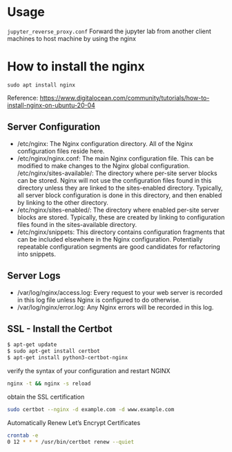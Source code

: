 # Usage 
`jupyter_reverse_proxy.conf`
Forward the jupyter lab from another client machines to host machine by using the nginx

# How to install the nginx 
```
sudo apt install nginx
```

Reference: https://www.digitalocean.com/community/tutorials/how-to-install-nginx-on-ubuntu-20-04



## Server Configuration
- /etc/nginx: The Nginx configuration directory. All of the Nginx configuration files reside here.
- /etc/nginx/nginx.conf: The main Nginx configuration file. This can be modified to make changes to the Nginx global configuration.
/etc/nginx/sites-available/: The directory where per-site server blocks can be stored. Nginx will not use the configuration files found in this directory unless they are linked to the sites-enabled directory. Typically, all server block configuration is done in this directory, and then enabled by linking to the other directory.
- /etc/nginx/sites-enabled/: The directory where enabled per-site server blocks are stored. Typically, these are created by linking to configuration files found in the sites-available directory.
- /etc/nginx/snippets: This directory contains configuration fragments that can be included elsewhere in the Nginx configuration. Potentially repeatable configuration segments are good candidates for refactoring into snippets.
## Server Logs
- /var/log/nginx/access.log: Every request to your web server is recorded in this log file unless Nginx is configured to do otherwise.
- /var/log/nginx/error.log: Any Nginx errors will be recorded in this log.


## SSL - Install the Certbot
```bash
$ apt-get update
$ sudo apt-get install certbot
$ apt-get install python3-certbot-nginx
```

verify the syntax of your configuration and restart NGINX
```bash
nginx -t && nginx -s reload
```

obtain the SSL certification
```bash
sudo certbot --nginx -d example.com -d www.example.com
```

Automatically Renew Let’s Encrypt Certificates
```bash
crontab -e
0 12 * * * /usr/bin/certbot renew --quiet
```
